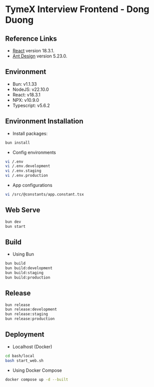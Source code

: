 # TymeX Interview Frontend - Dong Duong

## Reference Links

* [React](https://react.dev/) version 18.3.1.
* [Ant Design](https://ant.design/) version 5.23.0.

## Environment

* Bun: v1.1.33
* NodeJS: v22.10.0
* React: v18.3.1
* NPX: v10.9.0
* Typescript: v5.6.2

## Environment Installation

* Install packages:

```bash
bun install
```

* Config environments

```bash
vi /.env
vi /.env.development
vi /.env.staging
vi /.env.production
```

* App configurations

```bash
vi /src/@constants/app.constant.tsx
```

## Web Serve

```bash
bun dev
bun start
```

## Build

* Using Bun

```bash
bun build
bun build:development
bun build:staging
bun build:production
```

## Release

```bash
bun release
bun release:development
bun release:staging
bun release:production
```


## Deployment

* Localhost (Docker)

```bash
cd bash/local
bash start_web.sh
```

* Using Docker Compose

```bash
docker compose up -d --built
```
